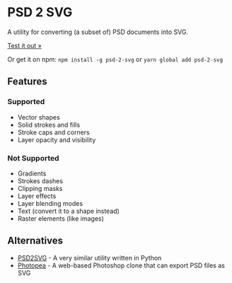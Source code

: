 # PSD 2 SVG

A utility for converting (a subset of) PSD documents into SVG.

[Test it out »](https://lezgomatt.github.io/psd-2-svg/)

Or get it on npm: `npm install -g psd-2-svg` or `yarn global add psd-2-svg`

## Features

### Supported
- Vector shapes
- Solid strokes and fills
- Stroke caps and corners
- Layer opacity and visibility

### Not Supported
- Gradients
- Strokes dashes
- Clipping masks
- Layer effects
- Layer blending modes
- Text (convert it to a shape instead)
- Raster elements (like images)

## Alternatives

- [PSD2SVG](https://github.com/kyamagu/psd2svg) -
    A very similar utility written in Python
- [Photopea](https://www.photopea.com) -
    A web-based Photoshop clone that can export PSD files as SVG
